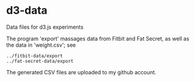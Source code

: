 # d3-data
Data files for d3.js experiments

The program 'export' massages data from Fitbit and Fat Secret, as well as the data in 'weight.csv'; see

    ../fitbit-data/export
    ../fat-secret-data/export

The generated CSV files are uploaded to my github account.
